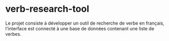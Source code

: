 # verb-research-tool
Le projet consiste à développer un outil de recherche de verbe en français, l'interface est connecté à une base de données contenant une liste de verbes.
